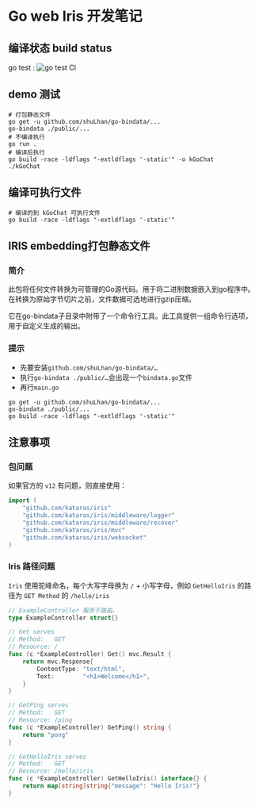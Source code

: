 # Go web Iris 开发笔记

## 编译状态 build status

go test : ![go test CI](https://github.com/kGoChat/kGoChat/workflows/Go/badge.svg)


## demo 测试

```shell script
# 打包静态文件
go get -u github.com/shuLhan/go-bindata/...
go-bindata ./public/...
# 不编译执行
go run .
# 编译后执行
go build -race -ldflags "-extldflags '-static'" -o kGoChat
./kGoChat
```

## 编译可执行文件

```shell script
# 编译的到 kGoChat 可执行文件
go build -race -ldflags "-extldflags '-static'"
```

## IRIS embedding打包静态文件

### 简介

此包将任何文件转换为可管理的Go源代码。用于将二进制数据嵌入到go程序中。在转换为原始字节切片之前，文件数据可选地进行gzip压缩。

它在go-bindata子目录中附带了一个命令行工具。此工具提供一组命令行选项，用于自定义生成的输出。

### 提示

- 先要安装`github.com/shuLhan/go-bindata/…`
- 执行`go-bindata ./public/…`会出现一个`bindata.go`文件
- 再行`main.go`

```shell script
go get -u github.com/shuLhan/go-bindata/...
go-bindata ./public/...
go build -race -ldflags "-extldflags '-static'"
```


## 注意事项

### 包问题

如果官方的 `v12` 有问题，则直接使用：
```go
import (
	"github.com/kataras/iris"
	"github.com/kataras/iris/middleware/logger"
	"github.com/kataras/iris/middleware/recover"
	"github.com/kataras/iris/mvc"
	"github.com/kataras/iris/websocket"
)
```

### Iris 路径问题

`Iris` 使用驼峰命名，每个大写字母换为 `/` + 小写字母，例如 `GetHelloIris` 的路径为 `GET Method` 的 `/hello/iris`

```go
// ExampleController 服务于路由。
type ExampleController struct{}

// Get serves
// Method:   GET
// Resource: /
func (c *ExampleController) Get() mvc.Result {
	return mvc.Response{
		ContentType: "text/html",
		Text:        "<h1>Welcome</h1>",
	}
}

// GetPing serves
// Method:   GET
// Resource: /ping
func (c *ExampleController) GetPing() string {
	return "pong"
}

// GetHelloIris serves
// Method:   GET
// Resource: /hello/iris
func (c *ExampleController) GetHelloIris() interface{} {
	return map[string]string{"message": "Hello Iris!"}
}
```



